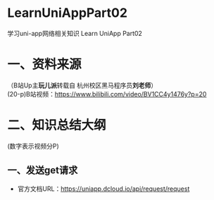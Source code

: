 # LearnUniAppPart02
学习uni-app网络相关知识   Learn UniApp Part02

# 一、资料来源
（B站Up主**玩儿派**转载自 杭州校区黑马程序员**刘老师**）  
(20-p)B站视频：https://www.bilibili.com/video/BV1CC4y1476y?p=20

# 二、知识总结大纲
(数字表示视频分P)  
## 一、发送get请求
* 官方文档URL：https://uniapp.dcloud.io/api/request/request  
